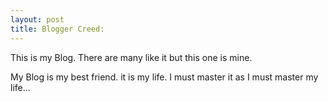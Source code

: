 ```yaml
---
layout: post
title: Blogger Creed:
---
```


This is my Blog. There are many like it but this one is mine.

My Blog is my best friend. it is my life. I must master it as I must master my life...
